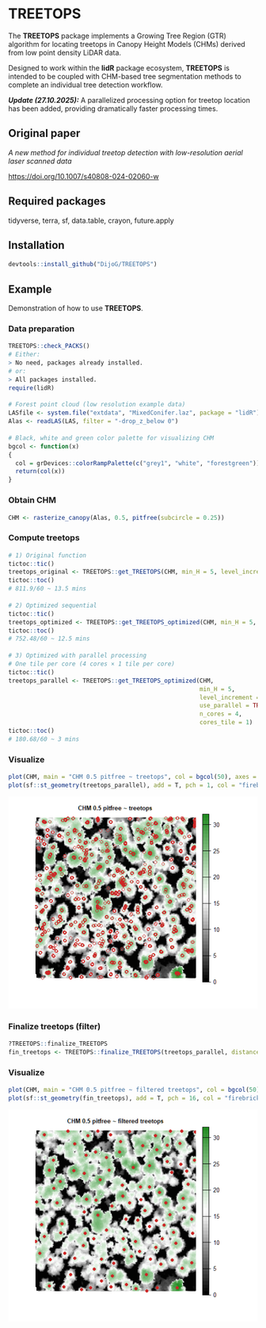 # TREETOPS

The **TREETOPS** package implements a Growing Tree Region (GTR) algorithm for locating treetops in Canopy Height Models (CHMs) derived from low point density LiDAR data.

Designed to work within the **lidR** package ecosystem, **TREETOPS** is intended to be coupled with CHM-based tree segmentation methods to complete an individual tree detection workflow. 

***Update (27.10.2025):*** A parallelized processing option for treetop location has been added, providing dramatically faster processing times.

## Original paper
*A new method for individual treetop detection with low-resolution aerial laser scanned data*

https://doi.org/10.1007/s40808-024-02060-w


## Required packages 

tidyverse, terra, sf, data.table, crayon, future.apply


## Installation

```r
devtools::install_github("DijoG/TREETOPS")
```

## Example
Demonstration of how to use **TREETOPS**. 

### Data preparation

```r
TREETOPS::check_PACKS()
# Either:
> No need, packages already installed.
# or:
> All packages installed.
require(lidR)

# Forest point cloud (low resolution example data)
LASfile <- system.file("extdata", "MixedConifer.laz", package = "lidR")
Alas <- readLAS(LAS, filter = "-drop_z_below 0") 

# Black, white and green color palette for visualizing CHM
bgcol <- function(x)
{
  col = grDevices::colorRampPalette(c("grey1", "white", "forestgreen"))
  return(col(x))
}
```

### Obtain CHM

```r
CHM <- rasterize_canopy(Alas, 0.5, pitfree(subcircle = 0.25))
```

### Compute treetops 

```r
# 1) Original function 
tictoc::tic()
treetops_original <- TREETOPS::get_TREETOPS(CHM, min_H = 5, level_increment = 0.2)
tictoc::toc()
# 811.9/60 ~ 13.5 mins

# 2) Optimized sequential 
tictoc::tic()
treetops_optimized <- TREETOPS::get_TREETOPS_optimized(CHM, min_H = 5, level_increment = 0.2)
tictoc::toc()
# 752.48/60 ~ 12.5 mins 

# 3) Optimized with parallel processing
# One tile per core (4 cores × 1 tile per core) 
tictoc::tic()
treetops_parallel <- TREETOPS::get_TREETOPS_optimized(CHM, 
                                                      min_H = 5, 
                                                      level_increment = 0.2,
                                                      use_parallel = TRUE, 
                                                      n_cores = 4, 
                                                      cores_tile = 1)
tictoc::toc()
# 180.68/60 ~ 3 mins
```

### Visualize

```r
plot(CHM, main = "CHM 0.5 pitfree ~ treetops", col = bgcol(50), axes = F)
plot(sf::st_geometry(treetops_parallel), add = T, pch = 1, col = "firebrick3")
```
<img align="bottom" src="https://raw.githubusercontent.com/DijoG/storage/main/README/TREETOPS_01.png">

### Finalize treetops (filter)

```r
?TREETOPS::finalize_TREETOPS
fin_treetops <- TREETOPS::finalize_TREETOPS(treetops_parallel, distance = 5, min_H = 5)
```

### Visualize

```r
plot(CHM, main = "CHM 0.5 pitfree ~ filtered treetops", col = bgcol(50), axes = F)
plot(sf::st_geometry(fin_treetops), add = T, pch = 16, col = "firebrick3")
```
<img align="bottom" src="https://raw.githubusercontent.com/DijoG/storage/main/README/TREETOPS_02.png">

